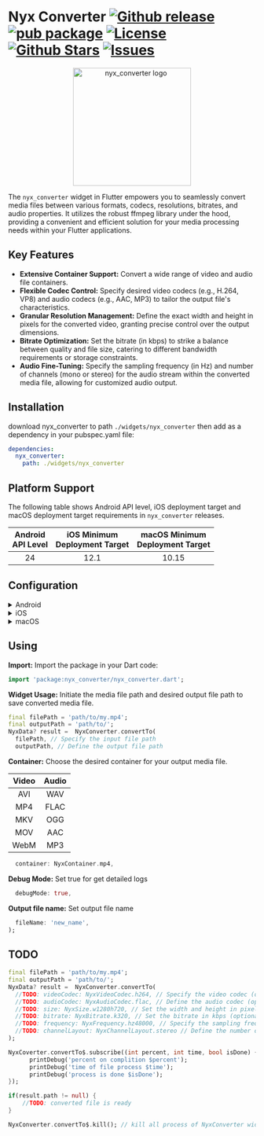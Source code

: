 # Nyx Converter [![Github release](https://img.shields.io/github/v/release/xaus-group/nyx_converter)](https://github.com/xaus-group/nyx_converter) [![pub package](https://img.shields.io/pub/v/nyx_converter.svg)](https://pub.dev/packages/nyx_converter) [![License](https://img.shields.io/github/license/xaus-group/nyx_converter)](https://www.gnu.org/licenses/lgpl-3.0.en.html) [![Github Stars](https://img.shields.io/github/stars/xaus-group/nyx_converter)](https://github.com/xaus-group/nyx_converter) [![Issues](https://img.shields.io/github/issues/xaus-group/nyx_converter)](https://github.com/xaus-group/nyx_converter/issues)

<p align="center"><img src="https://raw.githubusercontent.com/xaus-group/nyx_converter/master/screenshots/logo.png" alt="nyx_converter logo" width="240" ></p>

The `nyx_converter` widget in Flutter empowers you to seamlessly convert media files between various formats, codecs, resolutions, bitrates, and audio properties. It utilizes the robust ffmpeg library under the hood, providing a convenient and efficient solution for your media processing needs within your Flutter applications.

## Key Features

- **Extensive Container Support:** Convert a wide range of video and audio file containers.
- **Flexible Codec Control:** Specify desired video codecs (e.g., H.264, VP8) and audio codecs (e.g., AAC, MP3) to tailor the output file's characteristics.
- **Granular Resolution Management:** Define the exact width and height in pixels for the converted video, granting precise control over the output dimensions.
- **Bitrate Optimization:** Set the bitrate (in kbps) to strike a balance between quality and file size, catering to different bandwidth requirements or storage constraints.
- **Audio Fine-Tuning:** Specify the sampling frequency (in Hz) and number of channels (mono or stereo) for the audio stream within the converted media file, allowing for customized audio output.

## Installation
download nyx_converter to path `./widgets/nyx_converter` then add as a dependency in your pubspec.yaml file:
```yaml
dependencies:
  nyx_converter:
    path: ./widgets/nyx_converter
```

## Platform Support

The following table shows Android API level, iOS deployment target and macOS deployment target requirements in `nyx_converter` releases.

<table>
<thead>
<tr>
<th align="center">Android<br>API Level</th>
<th align="center">iOS Minimum<br>Deployment Target</th>
<th align="center">macOS Minimum<br>Deployment Target</th>
</tr>
</thead>
<tbody>
<tr>
<td align="center">24</td>
<td align="center">12.1</td>
<td align="center">10.15</td>
</tr>
</tbody>
</table>

## Configuration
<details>
<summary>Android</summary>
Adding the <a href="https://developer.android.com/reference/android/Manifest.permission#READ_EXTERNAL_STORAGE">READ_EXTERNAL_STORAGE</a> permission to the <code>AndroidManifest.xml</code> file grants your app the ability to access and read files stored on the external storage of an Android device.
<uses-permission android:name="android.permission.READ_EXTERNAL_STORAGE"/>

</details>
<details>
<summary>iOS</summary>
TODO
</details>

<details>
<summary>macOS</summary>
TODO
</details>

## Using
**Import:** Import the package in your Dart code:

```dart
import 'package:nyx_converter/nyx_converter.dart';
```

**Widget Usage:** Initiate the media file path and desired output file path to save converted media file.
```dart
final filePath = 'path/to/my.mp4';
final outputPath = 'path/to/';
NyxData? result =  NyxConverter.convertTo(
  filePath, // Specify the input file path
  outputPath, // Define the output file path
```
**Container:** Choose the desired container for your output media file.

<table>
<thead>
<tr>
<th align="center">Video</th>
<th align="center">Audio</th>
</tr>
</thead>
<tbody>
<tr>
<td align="center">AVI</td>
<td align="center">WAV</td>
</tr>
<tr>
<td align="center">MP4</td>
<td align="center">FLAC</td>
</tr>
<tr>
<td align="center">MKV</td>
<td align="center">OGG</td>
</tr>
<tr>
<td align="center">MOV</td>
<td align="center">AAC</td>
</tr>
<tr>
<td align="center">WebM</td>
<td align="center">MP3</td>
</tr>
</tbody>
</table>

```dart
  container: NyxContainer.mp4,
```
**Debug Mode:** Set true for get detailed logs
```dart
  debugMode: true,
```
**Output file name:** Set output file name
```dart
  fileName: 'new_name',
);
```

## TODO

```dart
final filePath = 'path/to/my.mp4';
final outputPath = 'path/to/';
NyxData? result =  NyxConverter.convertTo(
  //TODO: videoCodec: NyxVideoCodec.h264, // Specify the video codec (optional)
  //TODO: audioCodec: NyxAudioCodec.flac, // Define the audio codec (optional)
  //TODO: size: NyxSize.w1280h720, // Set the width and height in pixels (optional)
  //TODO: bitrate: NyxBitrate.k320, // Set the bitrate in kbps (optional)
  //TODO: frequency: NyxFrequency.hz48000, // Specify the sampling frequency in Hz (optional)
  //TODO: channelLayout: NyxChannelLayout.stereo // Define the number of channels (optional)
);

NyxCoverter.convertTo$.subscribe((int percent, int time, bool isDone) {
      printDebug('percent on complition $percent');
      printDebug('time of file process $time');
      printDebug('process is done $isDone');
});

if(result.path != null) {
    //TODO: converted file is ready
}

NyxConverter.convertTo$.kill(); // kill all process of NyxConverter widget
```